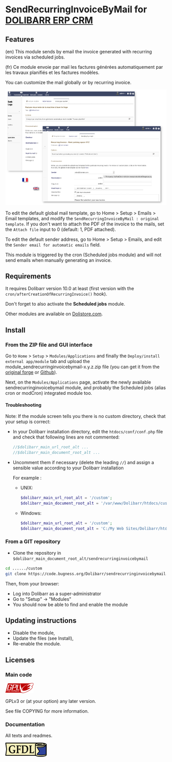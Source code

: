 # SendRecurringInvoiceByMail for <a href="https://www.dolibarr.org">DOLIBARR ERP CRM</a>

## Features

(en) This module sends by email the invoice generated with recurring invoices via scheduled jobs.

(fr) Ce module envoie par mail les factures générées automatiquement par les travaux planifiés et les factures modèles.

You can customize the mail globally or by recurring invoice.

![Screenshot n° 1](img/screenshot1.png?raw=true)

To edit the default global mail template, go to Home > Setup > Emails > Email templates, and modify the `SendRecurringInvoiceByMail : original template`. If you don't want to attach the PDF of the invoice to the mails, set the `Attach file` input to 0 (default: 1, PDF attached).

To edit the default sender address, go to Home > Setup > Emails, and edit the `Sender email for automatic emails` field.

This module is triggered by the cron (Scheduled jobs module) and will not send emails when manually generating an invoice.


## Requirements

It requires Dolibarr version 10.0 at least (first version with the `cron/afterCreationOfRecurringInvoice()` hook).

Don't forget to also activate the **Scheduled jobs** module.

Other modules are available on <a href="https://www.dolistore.com" target="_new">Dolistore.com</a>.


## Install

### From the ZIP file and GUI interface

Go to `Home` > `Setup` > `Modules/Applications` and finally the `Deploy/install external app/module` tab
and upload the module_sendrecurringinvoicebymail-x.y.z.zip file (you can get it from the
[original forge](https://code.bugness.org/Dolibarr/sendrecurringinvoicebymail/releases)
or [Github](https://github.com/bugness-chl/sendrecurringinvoicebymail/releases)).

Next, on the `Modules/Applications` page, activate the newly available sendrecurringinvoicebymail module,
and probably the Scheduled jobs (alias cron or modCron) integrated module too.


#### Troubleshooting

Note: If the module screen tells you there is no custom directory, check that your setup is correct: 

- In your Dolibarr installation directory, edit the ```htdocs/conf/conf.php``` file and check that following lines are not commented:

    ```php
    //$dolibarr_main_url_root_alt ...
    //$dolibarr_main_document_root_alt ...
    ```

- Uncomment them if necessary (delete the leading ```//```) and assign a sensible value according to your Dolibarr installation

    For example :

    - UNIX:
        ```php
        $dolibarr_main_url_root_alt = '/custom';
        $dolibarr_main_document_root_alt = '/var/www/Dolibarr/htdocs/custom';
        ```

    - Windows:
        ```php
        $dolibarr_main_url_root_alt = '/custom';
        $dolibarr_main_document_root_alt = 'C:/My Web Sites/Dolibarr/htdocs/custom';
        ```
        
### From a GIT repository

- Clone the repository in ```$dolibarr_main_document_root_alt/sendrecurringinvoicebymail```

```sh
cd ....../custom
git clone https://code.bugness.org/Dolibarr/sendrecurringinvoicebymail.git sendrecurringinvoicebymail
```

Then, from your browser:

  - Log into Dolibarr as a super-administrator
  - Go to "Setup" -> "Modules"
  - You should now be able to find and enable the module


## Updating instructions

* Disable the module,
* Update the files (see Install),
* Re-enable the module.


## Licenses

### Main code

![GPLv3 logo](img/gplv3.png)

GPLv3 or (at your option) any later version.

See file COPYING for more information.

### Documentation

All texts and readmes.

![GFDL logo](img/gfdl.png)
